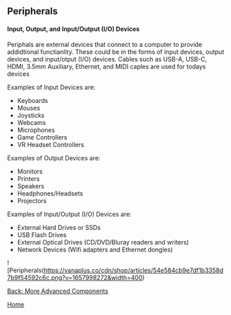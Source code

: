 ## Peripherals
#### Input, Output, and Input/Output (I/O) Devices

Periphals are external devices that connect to a computer to provide addidtional functianlity. These could be in the forms of input devices, output devices, and input/otput (I/O) devices. Cables such as USB-A, USB-C, HDMI, 3.5mm Auxiliary, Ethernet, and MIDI caples are used for todays devices

Examples of Input Devices are:
  * Keyboards
  * Mouses
  * Joysticks
  * Webcams
  * Microphones
  * Game Controllers
  * VR Headset Controllers

Examples of Output Devices are:
  * Monitors
  * Printers
  * Speakers
  * Headphones/Headsets
  * Projectors

Examples of Input/Output (I/O) Devices are:
  * External Hard Drives or SSDs
  * USB Flash Drives
  * External Optical Drives (CD/DVD/Bluray readers and writers)
  * Network Devices (Wifi adapters and Ethernet dongles)

![Peripherals(https://vanaplus.co/cdn/shop/articles/54e584cb9e7df1b3358d7b9f54592c6c.png?v=1657998272&width=400)

[Back: More Advanced Components](More-Advanced-Components.md)

[Home](README.md)
